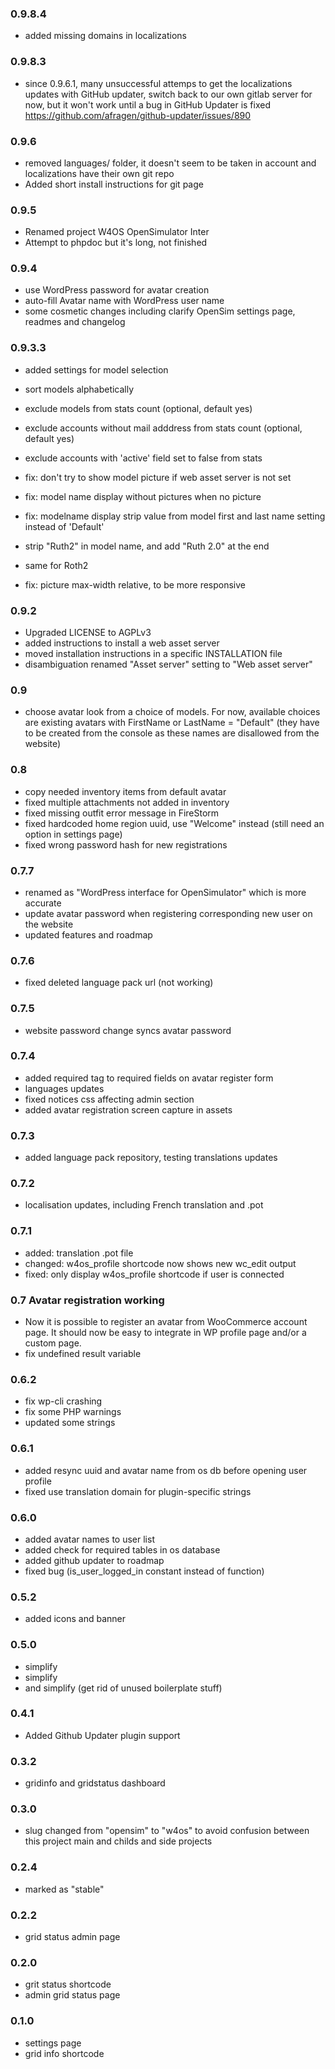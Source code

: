 ### 0.9.8.4
* added missing domains in localizations

### 0.9.8.3
* since 0.9.6.1, many unsuccessful attemps to get the localizations updates with
  GitHub updater, switch back to our own gitlab server for now, but it won't
  work until a bug in GitHub Updater is fixed
  https://github.com/afragen/github-updater/issues/890

### 0.9.6
* removed languages/ folder, it doesn't seem to be taken in account and
  localizations have their own git repo
* Added short install instructions for git page

### 0.9.5
* Renamed project W4OS OpenSimulator Inter
* Attempt to phpdoc but it's long, not finished


### 0.9.4
* use WordPress password for avatar creation
* auto-fill Avatar name with WordPress user name
* some cosmetic changes including clarify OpenSim settings page, readmes and
  changelog

### 0.9.3.3
* added settings for model selection
* sort models alphabetically

* exclude models from stats count (optional, default yes)
* exclude accounts without mail adddress from stats count (optional, default yes)
* exclude  accounts with 'active' field set to false from stats

* fix: don't try to show model picture if web asset server is not set
* fix: model name display without pictures when no picture
* fix: modelname display strip value from model first and last name setting
  instead of 'Default'
* strip "Ruth2" in model name, and add "Ruth 2.0" at the end
* same for Roth2
* fix: picture max-width relative, to be more responsive

### 0.9.2
* Upgraded LICENSE to AGPLv3
* added instructions to install a web asset server
* moved installation instructions in a specific INSTALLATION file
* disambiguation renamed "Asset server" setting to "Web asset server"

### 0.9
* choose avatar look from a choice of models.
    For now, available choices are existing avatars with
    FirstName or LastName = "Default" (they have to be created from the
    console as these names are disallowed from the website)

### 0.8
* copy needed inventory items from default avatar
* fixed multiple attachments not added in inventory
* fixed missing outfit error message in FireStorm
* fixed hardcoded home region uuid, use "Welcome" instead (still need an option
  in settings page)
* fixed wrong password hash for new registrations

### 0.7.7
* renamed as "WordPress interface for OpenSimulator" which is more accurate
* update avatar password when registering corresponding new user on the website
* updated features and roadmap

### 0.7.6
* fixed deleted language pack url (not working)

### 0.7.5
* website password change syncs avatar password

### 0.7.4
* added required tag to required fields on avatar register form
* languages updates
* fixed notices css affecting admin section
* added avatar registration screen capture in assets

### 0.7.3
* added language pack repository, testing translations updates

### 0.7.2
* localisation updates, including French translation and .pot

### 0.7.1
* added: translation .pot file
* changed: w4os_profile shortcode now shows new wc_edit output
* fixed: only display w4os_profile shortcode if user is connected

### 0.7 Avatar registration working
* Now it is possible to register an avatar from WooCommerce account page.
  It should now be easy to integrate in WP profile page and/or a custom page.
* fix undefined result variable

### 0.6.2
* fix wp-cli crashing
* fix some PHP warnings
* updated some strings

### 0.6.1
* added resync uuid and avatar name from os db before opening user profile
* fixed use translation domain for plugin-specific strings

### 0.6.0
* added avatar names to user list
* added check for required tables in os database
* added github updater to roadmap
* fixed bug (is_user_logged_in constant instead of function)

### 0.5.2
* added icons and banner

### 0.5.0
* simplify
* simplify
* and simplify (get rid of unused boilerplate stuff)

### 0.4.1
* Added Github Updater plugin support

### 0.3.2
* gridinfo and gridstatus dashboard

### 0.3.0
* slug changed from "opensim" to "w4os" to avoid confusion between this project
  main and childs and side projects

### 0.2.4
* marked as "stable"

### 0.2.2
* grid status admin page

### 0.2.0
* grit status shortcode
* admin grid status page

### 0.1.0
* settings page
* grid info shortcode
